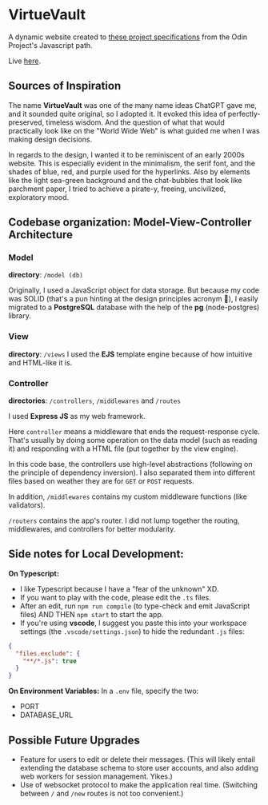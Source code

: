 # VirtueVault

A dynamic website created to [these project specifications](https://www.theodinproject.com/lessons/node-path-nodejs-mini-message-board) from the Odin Project's Javascript path.

Live [here](https://message-board-7ebm.onrender.com/).

## Sources of Inspiration

The name **VirtueVault** was one of the many name ideas ChatGPT gave me, and it sounded quite original, so I adopted it. It evoked this idea of perfectly-preserved, timeless wisdom. And the question of what that would practically look like on the "World Wide Web" is what guided me when I was making design decisions.

In regards to the design, I wanted it to be reminiscent of an early 2000s website. This is especially evident in the minimalism, the serif font, and the shades of blue, red, and purple used for the hyperlinks. Also by elements like the light sea-green background and the chat-bubbles that look like parchment paper, I tried to achieve a pirate-y, freeing, uncivilized, exploratory mood.

## Codebase organization: Model-View-Controller Architecture

### Model

**directory**: `/model (db)`

Originally, I used a JavaScript object for data storage. But because my code was SOLID (that's a pun hinting at the design principles acronym 🙂), I easily migrated to a **PostgreSQL** database with the help of the **pg** (node-postgres) library.

### View

**directory**: `/views`
I used the **EJS** template engine because of how intuitive and HTML-like it is.

### Controller

**directories**: `/controllers`, `/middlewares` and `/routes`

I used **Express JS** as my web framework.

Here `controller` means a middleware that ends the request-response cycle. That's usually by doing some operation on the data model (such as reading it) and responding with a HTML file (put together by the view engine).

In this code base, the controllers use high-level abstractions (following on the principle of dependency inversion). I also separated them into different files based on weather they are for `GET` or `POST` requests.

In addition, `/middlewares` contains my custom middleware functions (like validators).

`/routers` contains the app's router. I did not lump together the routing, middlewares, and controllers for better modularity.

## Side notes for Local Development:

**On Typescript:**

- I like Typescript because I have a "fear of the unknown" XD.
- If you want to play with the code, please edit the `.ts` files.
- After an edit, run `npm run compile` (to type-check and emit JavaScript files) AND THEN `npm start` to start the app.
- If you're using **vscode**, I suggest you paste this into your workspace settings (the `.vscode/settings.json`) to hide the redundant `.js` files:

```json
{
  "files.exclude": {
    "**/*.js": true
  }
}
```

**On Environment Variables:** In a `.env` file, specify the two:

- PORT
- DATABASE_URL

## Possible Future Upgrades

- Feature for users to edit or delete their messages. (This will likely entail extending the database schema to store user accounts, and also adding web workers for session management. Yikes.)
- Use of websocket protocol to make the application real time. (Switching between `/` and `/new` routes is not too convenient.)
